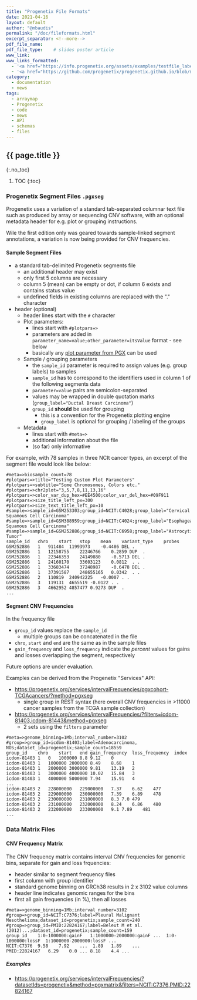 ```yaml
---
title: "Progenetix File Formats"
date: 2021-04-16
layout: default
author: "@mbaudis"
permalink: "/doc/fileformats.html"
excerpt_separator: <!--more-->
pdf_file_name:
pdf_file_type:    # slides poster article
www_link:
www_links_formatted:
  - '<a href="https://info.progenetix.org/assets/examples/testfile_labeled_groups.pgxseg" target="_blank">[Download <i>.pgxseg</i> testfile]</a>'
  - '<a href="https://github.com/progenetix/progenetix.github.io/blob/master/assets/examples/testfile_labeled_groups.pgxseg">[<i>.pgxseg</i> testfile on Github]</a>'
category:
  - documentation
  - news
tags:
  - arraymap
  - Progenetix
  - code
  - news
  - API
  - schemas
  - files
---
```


## {{ page.title }}
{:.no_toc}

1. TOC
{:toc}

### <a id="pgxseg">Progenetix Segment Files `.pgxseg`

Progenetix uses a variation of a standard tab-separated columnar text file such as produced by array or sequencing CNV software, with an optional metadata header for e.g. plot or grouping instructions.

Wile the first edition only was geared towards sample-linked segment annotations, a variation is now being provided for CNV frequencies.

<!--more-->

#### Sample Segment Files

* a standard tab-delimited Progenetix segments file
  - an additional header may exist
  - only first 5 columns are necessary
  - column 5 (mean) can be empty or dot, if column 6 exists and contains status value
  - undefined fields in existing columns are replaced with the "." character
* header (optional)
  - header lines start with the `#` character
  - Plot parameters:
    * lines start with `#plotpars=>`
    * parameters are added in `parameter_name=value;other_parameter=itsValue` format - see below
    * basically any [plot parameter from PGX](https://github.com/progenetix/PGX/blob/master/config/plotdefaults.yaml) can be used
  - Sample / grouping parameters
    * the `sample_id` parameter is required to assign values (e.g. group labels) to samples
    * `sample_id` has to correspond to the identifiers used in column 1 of the following segments data
    * `parameter=value` pairs are semicolon-separated
    * values may be wrapped in double quotation marks (`group_label="Ductal Breast Carcinoma"`)
    * `group_id` __should__ be used for grouping
      - this is a convention for the Progenetix plotting engine
      - `group_label` is optional for grouping / labeling of the groups
  - Metadata
    * lines start with `#meta=>`
    * additional information about the file
    * (so far) only informative

For example, with 78 samples in three NCIt cancer types, an excerpt of the segment file would look like below:

```
#meta=>biosample_count=78
#plotpars=>title="Testing Custom Plot Parameters"
#plotpars=>subtitle="Some Chromosomes, Colors etc."
#plotpars=>chr2plot="3,5,7,8,11,13,16"
#plotpars=>color_var_dup_hex=#EE4500;color_var_del_hex=#09F911
#plotpars=>size_title_left_px=300
#plotpars=>size_text_title_left_px=10
#sample=>sample_id=GSM253303;group_id=NCIT:C4028;group_label="Cervical Squamous Cell Carcinoma"
#sample=>sample_id=GSM388959;group_id=NCIT:C4024;group_label="Esophageal Squamous Cell Carcinoma"
#sample=>sample_id=GSM252886;group_id=NCIT:C6958;group_label="Astrocytic Tumor"
sample_id	chro	start	stop	mean	variant_type	probes
GSM252886	1	911484	11993973	-0.4486 DEL	.
GSM252886	1	12158755	22246766	0.2859 DUP	.
GSM252886	1	22346353	24149880	-0.5713 DEL	.
GSM252886	1	24160170	33603123	0.0812	. .
GSM252886	1	33683474	37248987	-0.6478 DEL	.
GSM252886	1	37391587	248655165	0.0342	. .
GSM252886	2	110819	240942225	-0.0007	. .
GSM252886	3	119131	4655519	-0.0122	. .
GSM252886	3	4662952	4857477	0.9273 DUP 	.
...
```

#### Segment CNV Frequencies

In the frequency file

* `group_id` values replace the `sample_id`
  - multiple groups can be concatenated in the file
* `chro`,	`start` and	`end` are the same as in the sample files
* `gain_frequency` and `loss_frequency` indicate the *percent* values for gains and losses overlapping the segment, respectively

Future options are under evaluation.

Examples can be derived from the Progenetix "Services" API:

* https://progenetix.org/services/intervalFrequencies/pgxcohort-TCGAcancers/?method=pgxseg
  - single group in REST syntax (here overall CNV frequencies in >11000 cancer samples from the TCGA sample collection)
* https://progenetix.org/services/intervalFrequencies/?filters=icdom-81403,icdom-81443&method=pgxseg
  - 2 sets using the `filters` parameter

```
#meta=>genome_binning=1Mb;interval_number=3102
#group=>group_id=icdom-81403;label=Adenocarcinoma, NOS;dataset_id=progenetix;sample_count=18559
group_id	chro	start	end	gain_frequency	loss_frequency	index
icdom-81403	1	0	1000000	8.8	9.12	0
icdom-81403	1	1000000	2000000	8.49	8.68	1
icdom-81403	1	2000000	3000000	9.81	13.19	2
icdom-81403	1	3000000	4000000	10.02	15.84	3
icdom-81403	1	4000000	5000000	7.94	15.91	4
...
icdom-81403	2	228000000	229000000	7.37	6.62	477
icdom-81403	2	229000000	230000000	7.39	6.89	478
icdom-81403	2	230000000	231000000	8.3	7.0	479
icdom-81403	2	231000000	232000000	8.24	6.86	480
icdom-81403	2	232000000	233000000	9.1	7.89	481
...
```

### Data Matrix Files

#### CNV Frequency Matrix

The CNV frequency matrix contains interval CNV frequencies for genomic bins, separate for gain and loss frquencies:

* header similar to segment frequency files
* first column with group identifier
* standard genome binning on GRCh38 results in 2 x 3102 value columns
* header line indicates genomic ranges for the bins
* first all gain frequencies (in %), then all losses

```
#meta=>genome_binning=1Mb;interval_number=3102
#group=>group_id=NCIT:C7376;label=Pleural Malignant Mesothelioma;dataset_id=progenetix;sample_count=240
#group=>group_id=PMID:22824167;label=Beleut M et al. (2012)...;dataset_id=progenetix;sample_count=159
group_id	1:0-1000000:gainF	1:1000000-2000000:gainF	...  1:0-1000000:lossF	1:1000000-2000000:lossF	...
NCIT:C7376	9.58	7.92	...  1.89	1.89	...
PMID:22824167	6.29	0.0	... 8.18	4.4	...
```

##### Examples

* <https://progenetix.org/services/intervalFrequencies/?datasetIds=progenetix&method=pgxmatrix&filters=NCIT:C7376,PMID:22824167>
